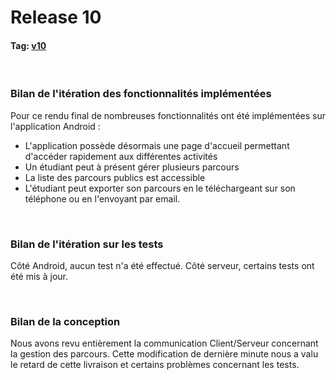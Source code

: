 # Release 10

#### Tag: [v10](https://github.com/L3-Info-Miage-Universite-Cote-D-Azur/pl2020-plplg/tree/v10)
<br>

### Bilan de l'itération des fonctionnalités implémentées
Pour ce rendu final de nombreuses fonctionnalités ont été implémentées sur l'application Android :
- L'application possède désormais une page d'accueil permettant d'accéder rapidement aux différentes activités
- Un étudiant peut à présent gérer plusieurs parcours
- La liste des parcours publics est accessible
- L'étudiant peut exporter son parcours en le téléchargeant sur son téléphone ou en l'envoyant par email.

<br>

### Bilan de l'itération sur les tests
Côté Android, aucun test n'a été effectué.
Côté serveur, certains tests ont été mis à jour.

<br>

### Bilan de la conception
Nous avons revu entièrement la communication Client/Serveur concernant la gestion des parcours.
Cette modification de dernière minute nous a valu le retard de cette livraison et certains problèmes concernant les tests.
